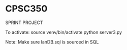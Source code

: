 CPSC350
=======

SPRINT PROJECT 

To activate:
  source venv/bin/activate
  python server3.py
  
  Note: Make sure lanDB.sql is sourced in SQL